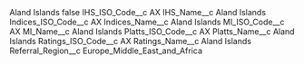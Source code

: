 <?xml version="1.0" encoding="UTF-8"?>
<CustomMetadata xmlns="http://soap.sforce.com/2006/04/metadata" xmlns:xsi="http://www.w3.org/2001/XMLSchema-instance" xmlns:xsd="http://www.w3.org/2001/XMLSchema">
    <label>Aland Islands</label>
    <protected>false</protected>
    <values>
        <field>IHS_ISO_Code__c</field>
        <value xsi:type="xsd:string">AX</value>
    </values>
    <values>
        <field>IHS_Name__c</field>
        <value xsi:type="xsd:string">Aland Islands</value>
    </values>
    <values>
        <field>Indices_ISO_Code__c</field>
        <value xsi:type="xsd:string">AX</value>
    </values>
    <values>
        <field>Indices_Name__c</field>
        <value xsi:type="xsd:string">Aland Islands</value>
    </values>
    <values>
        <field>MI_ISO_Code__c</field>
        <value xsi:type="xsd:string">AX</value>
    </values>
    <values>
        <field>MI_Name__c</field>
        <value xsi:type="xsd:string">Aland Islands</value>
    </values>
    <values>
        <field>Platts_ISO_Code__c</field>
        <value xsi:type="xsd:string">AX</value>
    </values>
    <values>
        <field>Platts_Name__c</field>
        <value xsi:type="xsd:string">Aland Islands</value>
    </values>
    <values>
        <field>Ratings_ISO_Code__c</field>
        <value xsi:type="xsd:string">AX</value>
    </values>
    <values>
        <field>Ratings_Name__c</field>
        <value xsi:type="xsd:string">Aland Islands</value>
    </values>
    <values>
        <field>Referral_Region__c</field>
        <value xsi:type="xsd:string">Europe_Middle_East_and_Africa</value>
    </values>
</CustomMetadata>
